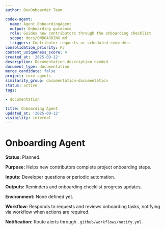 ```yaml
---
author: DevOnboarder Team

codex-agent:
  name: Agent.OnboardingAgent
  output: Onboarding guidance
  role: Guides new contributors through the onboarding checklist
  scope: docs/ONBOARDING.md
  triggers: Contributor requests or scheduled reminders
consolidation_priority: P3
content_uniqueness_score: 4
created_at: '2025-09-12'
description: Documentation description needed
document_type: documentation
merge_candidate: false
project: core-agents
similarity_group: documentation-documentation
status: active
tags:

- documentation

title: Onboarding Agent
updated_at: '2025-09-12'
visibility: internal
---
```


# Onboarding Agent

**Status:** Planned.

**Purpose:** Helps new contributors complete project onboarding steps.

**Inputs:** Developer questions or periodic automation.

**Outputs:** Reminders and onboarding checklist progress updates.

**Environment:** None defined yet.

**Workflow:** Responds to requests and reviews onboarding tasks, notifying via workflow when actions are required.

**Notification:** Route alerts through `.github/workflows/notify.yml`.
